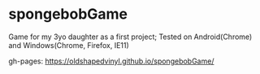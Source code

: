 # spongebobGame
Game for my 3yo daughter as a first project; Tested on Android(Chrome) and Windows(Chrome, Firefox, IE11)

gh-pages:
https://oldshapedvinyl.github.io/spongebobGame/
